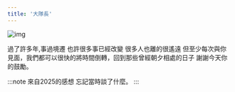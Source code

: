 ```yaml
---
title: '大隊長'
---
```

![img](./img_ig/201604/resize.jpg)

過了許多年,事過境遷 也許很多事已經改變 很多人也離的很遙遠 但至少每次與你見面，我們都可以很快的將時間倒轉，回到那些曾經朝夕相處的日子 謝謝今天你的鼓勵。

:::note 來自2025的感想
忘記當時談了什麼。
:::